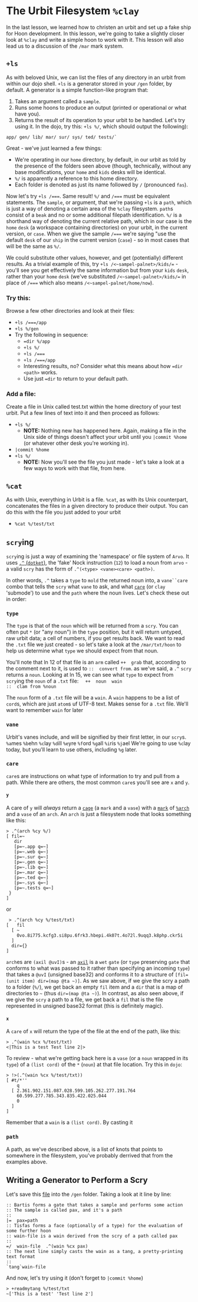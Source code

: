 # The Urbit Filesystem `%clay`

In the last lesson, we learned how to christen an urbit and set up a fake ship for Hoon development.  In this lesson, we're going to take a slightly closer look at `%clay` and write a simple hoon to work with it.  This lesson will also lead us to a discussion of the `/mar` mark system.

## `+ls`

As with beloved Unix, we can list the files of any directory in an urbit from within our dojo shell.  `+ls` is a generator stored in your `/gen` folder, by default.  A generator is a simple function-like program that:
1. Takes an argument called a `sample`.
2. Runs some hoons to produce an output (printed or operational or what have you).
3. Returns the result of its operation to your urbit to be handled.
Let's try using it.  In the dojo, try this: `+ls %/`, which should output the following):
```
app/ gen/ lib/ mar/ sur/ sys/ ted/ tests/`
```

Great - we've just learned a few things:
* We're operating in our `home` directory, by default, in our urbit as told by the presence of the folders seen above (though, technically, without any base modifications, your `home` and `kids` desks will be identical.
* `%/` is apparently a reference to this home directory.
* Each folder is denoted as just its name followed by `/` (pronounced `fas`).

Now let's try `+ls /===`.  Same result!  `%/` and `/===` must be equivalent statements.  The `sample`, or argument, that we're passing `+ls` is a `path`, which is just a way of denoting a certain area of the `%clay` filesystem. `path`s consist of a `beak` and no or some additional filepath identification.  `%/` is a shorthand way of denoting the current relative path, which in our case is the `home` `desk` (a workspace containing directories) on your urbit, in the current version, or `case`.  When we give the sample `/===` we're saying "use the default `desk` of our `ship` in the current version (`case`) - so in most cases that will be the same as `%/`.

We could substitute other values, however, and get (potentially) different results.  As a trivial example of this, try `+ls /<~sampel-palnet>/kids/=` - you'll see you get effectively the same information but from your `kids` `desk`, rather than your `home` `desk` (we've substituted `/<~sampel-palnet>/kids/=` in place of `/===` which also means `/<~sampel-palnet/home/now`).

### Try this:
Browse a few other directories and look at their files:
* `+ls /===/app`
* `+ls %/gen`
* Try the following in sequence:
    * `=dir %/app`
    * `+ls %/`
    * `+ls /===`
    * `+ls /===/app`
    * Interesting results, no?  Consider what this means about how `=dir <path>` works.
    * Use just `=dir` to return to your default path.

### Add a file:
Create a file in Unix called test.txt within the home directory of your test urbit.  Put a few lines of text into it and then proceed as follows:
* `+ls %/`
    * **NOTE:** Nothing new has happened here.  Again, making a file in the Unix side of things doesn't affect your urbit until you `|commit %home` (or whatever other desk you're working in).
* `|commit %home`
* `+ls %/`
    * **NOTE:** Now you'll see the file you just made - let's take a look at a few ways to work with that file, from here.
 
 ## `%cat`
 
 As with Unix, everything in Urbit is a file.  `%cat`, as with its Unix counterpart, concatenates the files in a given directory to produce their output.  You can do  this with the file you just added to your urbit
 * `%cat %/test/txt`
 
 ## `scry`ing
 
`scry`ing is just a way of examining the 'namespace' or file system of `Arvo`.  It uses [`.^` (`dotket`)](https://urbit.org/docs/reference/hoon-expressions/rune/dot/#dotket), the 'fake' Nock instruction (`12`) to load a noun from `arvo` - a valid `scry` has the form of `.^(<type> <vane><care> <path>)`.

In other words, `.^` takes a `type` to `mold` the returned noun into, a `vane``care` combo that tells the `scry` what `vane` to ask, and what [`care`](https://github.com/urbit/urbit/blob/c888af3a30b5da38a93094c0e9f5a4b0e35b9a6d/pkg/arvo/sys/lull.hoon#L799) (or `clay` 'submode') to use and the `path` where the noun lives.  Let's check these out in order:
 
 ### `type`
 
The `type` is that of the `noun` which will be returned from a `scry`.  You can often put `*` (or "any noun") in the `type` position, but it will return untyped, raw urbit data; a cell of numbers, if you get results back.  We want to read the `.txt` file we just created - so let's take a look at the `/mar/txt/hoon` to help us determine what `type` we should expect from that noun.

You'll note that ln 12 of that file is an `arm` called `++  grab` that, according to the comment next to it, is used to `::  convert from`.  as we've said, a `.^` `scry` returns a `noun`.  Looking at ln 15, we can see what `type` to expect from `scry`ing the `noun` of a `.txt` file:
 `  ++  noun  wain                                        ::  clam from %noun`
 
The `noun` form of a `.txt` file will be a `wain`.  A `wain` happens to be a list of `cord`s, which are just `atom`s uf UTF-8 text.  Makes sense for a `.txt` file.  We'll want to remember `wain` for later

 ### `vane`
Urbit's vanes include, and will be signified by their first letter, in our `scry`s.
`%a`mes `%b`ehn `%c`lay `%d`ill `%e`yre `%f`ord `%g`all `%i`ris `%j`ael
We're going to use `%c`lay today, but you'll learn to use others, including `%g` later.
 
 ### `care`
 
`care`s are instructions on what type of information to try and pull from a path.  While there are others, the most common `care`s you'll see are `x` and `y`.  

#### `y`
A care of `y` will _always_ return a [`cage`](https://github.com/urbit/urbit/blob/c888af3a30b5da38a93094c0e9f5a4b0e35b9a6d/pkg/arvo/sys/arvo.hoon#L45) (a `mark` and a `vase`) with a [`mark`](https://github.com/urbit/urbit/blob/c888af3a30b5da38a93094c0e9f5a4b0e35b9a6d/pkg/arvo/sys/arvo.hoon#L50) of [`%arch`](https://github.com/urbit/urbit/blob/c888af3a30b5da38a93094c0e9f5a4b0e35b9a6d/pkg/arvo/sys/arvo.hoon#L25) and a `vase` of an `arch`.  An `arch` is just a filesystem node that looks something like this:
 ```
 > .^(arch %cy %/)
[ fil=~
    dir
    [p=~.app q=~]
    [p=~.web q=~]
    [p=~.sur q=~]
    [p=~.gen q=~]
    [p=~.lib q=~]
    [p=~.mar q=~]
    [p=~.ted q=~]
    [p=~.sys q=~]
    [p=~.tests q=~]
  }
]
```
or
```
 > .^(arch %cy %/test/txt)
[   fil
  [ ~
    0vo.8i775.kcfg3.si8pu.6frk3.hbepi.4k07t.4o72l.9uqq3.k8php.ckr5i
  ]
  dir={}
]
```
`arch`es are `(axil @uvI)`s - an [`axil`](https://github.com/urbit/urbit/blob/b1eed3a0e053309960bf9c00579780973f562717/pkg/arvo/sys/arvo.hoon#L29) is a `wet` `gate` (or `type` preserving `gate` that conforms to what was passed to it rather than specifying an incoming `type`) that takes a `@uvI` (unsigned base32) and conforms it to a structure of `[fil=(unit item) dir=(map @ta ~)]`.  As we saw above, if we give the scry a path to a folder (`%/`), we get back an empty `fil` item and a `dir` that is a map of directories to `~` (thus `dir=(map @ta ~)`).  In contrast, as also seen above, if we give the `scry` a path to a file, we get back a `fil` that is the file represented in unsigned base32 format (this is definitely magic).

#### `x`
A `care` of `x` will return the type of the file at the end of the path, like this:

```
> .^(wain %cx %/test/txt)
<|This is a test Test line 2|>
```

To review - what we're getting back here is a `vase` (or a `noun` wrapped in its `type`) of a `(list cord)` of the `*` (`noun`) at that file location.  Try this in `dojo`:

```
> !>(.^(wain %cx %/test/txt))
[ #t/*''
    q
  [ 2.361.902.151.087.028.599.105.262.277.191.764
    60.599.277.785.343.835.422.025.044
    0
  ]
]
```

Remember that a `wain` is a `(list cord)`.  By casting it 

### `path`

A path, as we've described above, is a list of knots that points to somewhere in the filesystem, you've probably derrived that from the examples above.

## Writing a Generator to Perform a Scry

Let's save this [file](/supplemental/readmytang.hoon) into the `/gen` folder.  Taking a look at it line by line:
```
:: Bartis forms a gate that takes a sample and performs some action
:: The sample is called pax, and it's a path
::
|=  pax=path
:: Tisfas forms a face (optionally of a type) for the evaluation of some further hoon
:: wain-file is a wain derived from the scry of a path called pax
::
=/  wain-file  .^(wain %cx pax)
:: The next line simply casts the wain as a tang, a pretty-printing text format
::
`tang`wain-file
```
And now, let's try using it (don't forget to `|commit %home`)
```
> +readmytang %/test/txt
~['This is a test' 'Test line 2']
```

